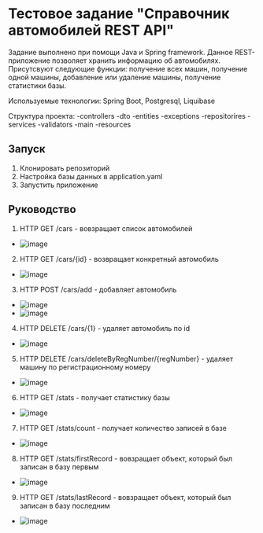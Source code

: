 # Тестовое задание "Справочник автомобилей REST API"
Задание выполнено при помощи Java и Spring framework.
Данное REST-приложение позволяет хранить информацию об автомобилях. Присутсвуют следующие функции: получение всех машин, получение одной машины, добавление или удаление машины, получение статистики базы.

Используемые технологии: Spring Boot, Postgresql, Liquibase

Структура проекта:
    -controllers
    -dto
    -entities
    -exceptions 
    -repositorires
    -services
    -validators
    -main
  -resources

## Запуск
1. Клонировать репозиторий
2. Настройка базы данных в application.yaml
3. Запустить приложение

## Руководство

1. HTTP GET /cars - вовзращает список автомобилей
  - ![image](https://github.com/Comrade1l/CarsDirectory/assets/110826937/8f63be38-2e6f-4d69-97cb-fff5af949d0b)
2. HTTP GET /cars/{id} - возвращает конкретный автомобиль
  - ![image](https://github.com/Comrade1l/CarsDirectory/assets/110826937/8aa96762-6080-423f-99fc-a2769522face)
3. HTTP POST /cars/add - добавляет автомобиль
  - ![image](https://github.com/Comrade1l/CarsDirectory/assets/110826937/1b92bbb1-0d03-4c97-bb05-67dada45fae1)
  - ![image](https://github.com/Comrade1l/CarsDirectory/assets/110826937/88c38319-f07a-4c7f-aa6d-fa2c7445a54a)
4. HTTP DELETE /cars/{1} - удаляет автомобиль по id
  - ![image](https://github.com/Comrade1l/CarsDirectory/assets/110826937/ed55ade9-8903-4a43-8243-f17b5ae4105b)
5. HTTP DELETE /cars/deleteByRegNumber/{regNumber} - удаляет машину по регистрационному номеру
  - ![image](https://github.com/Comrade1l/CarsDirectory/assets/110826937/992ef052-cb4d-4939-9399-300b48c8cbd5)
6. HTTP GET /stats - получает статистику базы
  - ![image](https://github.com/Comrade1l/CarsDirectory/assets/110826937/98438430-569f-482e-88af-71af2e698427)
7. HTTP GET /stats/count - получает количество записей в базе
  - ![image](https://github.com/Comrade1l/CarsDirectory/assets/110826937/4cae164e-e4e9-45ba-900c-7902f18af6bc)
8. HTTP GET /stats/firstRecord - вовзращает объект, который был записан в базу первым
  - ![image](https://github.com/Comrade1l/CarsDirectory/assets/110826937/7322acbf-e44c-4ee4-99bc-36e2a8b46e27)
9. HTTP GET /stats/lastRecord - вовзращает объект, который был записан в базу последним
  - ![image](https://github.com/Comrade1l/CarsDirectory/assets/110826937/c1dd36a9-067a-423a-9232-1bd474640e65)
